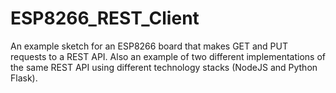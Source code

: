 # ESP8266_REST_Client
An example sketch for an ESP8266 board that makes GET and PUT requests to a REST API. Also an example of two different implementations of the same REST API using different technology stacks (NodeJS and Python Flask).
